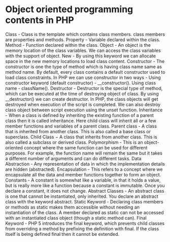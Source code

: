 # Object oriented programming contents in PHP


Class - 
Class is the template which contains class members. class members are properties and methods.
Property - Variable declared within the class.
Method - Function declared within the class.
Object - 
An object is the memory location of the class variables. We can access the class variables with the support of object.
New - 
By using this keyword we can allocate space in the new memory locations to load class content.
Constructor - 
The constructor is one the type of method which is having class name same as method name. By default, every class contains a default constructor used to load class constraints.
In PHP we can use constructor in two ways -
Using constructor keyword (default constructor) - __constructor().
Using class name - className().
Destructor - 
Destructor is the special type of method, which can be executed at the time of destroying object of class. By using __destructor() we can create destructor.
In PHP, the class objects will get destroyed when execution of the script is completed. We can also destroy class object between script execution using the unset function.
Inheritance -
When a class is defined by inheriting the existing function of a parent class then it is called inheritance. Here child class will inherit all or a few member functions and variables of a parent class.
Parent class -
A class that is inherited from another class. This is also called a base class or superclass.
Child Class − 
A class that inherits from another class. This is also called a subclass or derived class.
Polymorphism - 
This is an object-oriented concept where the same function can be used for different purposes. For example, the function name will remain the same but it takes a different number of arguments and can do different tasks.
Data Abstraction - 
Any representation of data in which the implementation details are hidden (abstracted).
Encapsulation - 
This refers to a concept where we encapsulate all the data and member functions together to form an object.
Constants -
A constant is somewhat like a variable, in that it holds a value, but is really more like a function because a constant is immutable. Once you declare a constant, it does not change.
Abstract Classes - 
An abstract class is one that cannot be instantiated, only inherited. You declare an abstract class with the keyword abstract.
Static Keyword - 
Declaring class members or methods as static makes them accessible without needing an instantiation of the class. A member declared as static can not be accessed with an instantiated class object (though a static method can).
Final Keyword - 
PHP 5 introduces the final keyword, which prevents child classes from overriding a method by prefixing the definition with final. If the class itself is being defined final then it cannot be extended.
